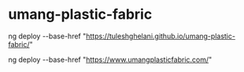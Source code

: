 # umang-plastic-fabric

ng deploy --base-href "https://tuleshghelani.github.io/umang-plastic-fabric/"

ng deploy --base-href "https://www.umangplasticfabric.com/"
